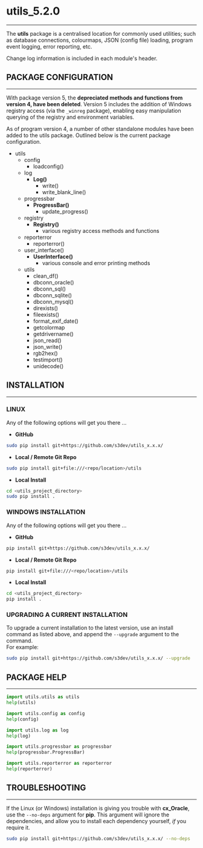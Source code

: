 
# utils_5.2.0
---
The **utils** package is a centralised location for commonly used utilities; such as database connections, colourmaps, JSON (config file) loading, program event logging, error reporting, etc.

Change log information is included in each module's header.


## PACKAGE CONFIGURATION
---
With package version 5, the **depreciated methods and functions from version 4, have been deleted**.  Version 5 includes the addition of Windows registry access (via the `_winreg` package), enabling easy manipulation querying of the registry and environment variables.

As of program version 4, a number of other standalone modules have been added to the utils package.  Outlined below is the current package configuration.

- utils
   + config
      + loadconfig()
   + log
      + **Log()**
         + write()
         + write_blank_line()
   + progressbar
       + **ProgressBar()**
          + update_progress()
   + registry
      + **Registry()**
         + various registry access methods and functions
   + reporterror
      + reporterror()
   + user_interface()
      + **UserInterface()**
         + various console and error printing methods
   + utils
      + clean_df()
      + dbconn_oracle()
      + dbconn_sql()
      + dbconn_sqlite()
      + dbconn_mysql()
      + direxists()
      + fileexists()
      + format_exif_date()
      + getcolormap
      + getdrivername()
      + json_read()
      + json_write()
      + rgb2hex()
      + testimport()
      + unidecode()


## INSTALLATION
---
### LINUX
Any of the following options will get you there ...

- **GitHub**
```bash
sudo pip install git+https://github.com/s3dev/utils_x.x.x/
```

- **Local / Remote Git Repo**
```bash
sudo pip install git+file:///<repo/location>/utils
```

- **Local Install**
```bash
cd <utils_project_directory>
sudo pip install .
```


### WINDOWS INSTALLATION
Any of the following options will get you there ...

- **GitHub**
```bash
pip install git+https://github.com/s3dev/utils_x.x.x/
```

- **Local / Remote Git Repo**
```bash
pip install git+file:///<repo/location>/utils
```

- **Local Install**
```bash
cd <utils_project_directory>
pip install .
```


### UPGRADING A CURRENT INSTALLATION
To upgrade a current installation to the latest version, use an install command as listed above, and append the `--upgrade` argument to the command.  
For example:

```bash
sudo pip install git+https://github.com/s3dev/utils_x.x.x/ --upgrade
```


## PACKAGE HELP
---
```python
import utils.utils as utils
help(utils)
```  
```python
import utils.config as config
help(config)
```  
```python
import utils.log as log
help(log)
```  
```python
import utils.progressbar as progressbar
help(progressbar.ProgressBar)
```  
```python
import utils.reporterror as reporterror
help(reporterror)
```  


## TROUBLESHOOTING
---
If the Linux (or Windows) installation is giving you trouble with **cx_Oracle**, use the `--no-deps` argument for **pip**.  This argument will ignore the dependencies, and allow you to install each dependency yourself, *if* you require it.  

```bash
sudo pip install git+https://github.com/s3dev/utils_x.x.x/ --no-deps
```
